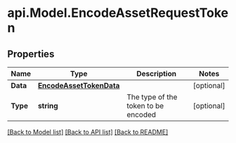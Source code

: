 # api.Model.EncodeAssetRequestToken

## Properties

Name | Type | Description | Notes
------------ | ------------- | ------------- | -------------
**Data** | [**EncodeAssetTokenData**](EncodeAssetTokenData.md) |  | [optional] 
**Type** | **string** | The type of the token to be encoded | [optional] 

[[Back to Model list]](../README.md#documentation-for-models) [[Back to API list]](../README.md#documentation-for-api-endpoints) [[Back to README]](../README.md)

